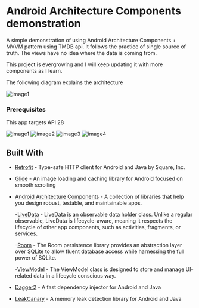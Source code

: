 # Android Architecture Components demonstration

A simple demonstration of using Android Architecture Components + MVVM pattern using TMDB api.
It follows the practice of single source of truth. The views have no idea where the data is coming from.

This project is evergrowing and I will keep updating it with more components as I learn.

The following diagram explains the architecture

![image1](https://imgur.com/q5fSEuw.jpg)


### Prerequisites

This app targets API 28

![image1](https://imgur.com/3g82VgWl.jpg)
![image2](https://imgur.com/Ero9dahl.jpg)
![image3](https://imgur.com/qbGlhRVl.jpg)
![image4](https://imgur.com/UriTBmRl.jpg)



## Built With

* [Retrofit](https://github.com/square/retrofit) - Type-safe HTTP client for Android and Java by Square, Inc.
* [Glide](https://github.com/bumptech/glide) - An image loading and caching library for Android focused on smooth scrolling
* [Android Architecture Components](https://developer.android.com/topic/libraries/architecture/) - A collection of libraries that help you design robust, testable, and maintainable apps.
  
  -[LiveData](https://developer.android.com/topic/libraries/architecture/livedata) - LiveData is an observable data holder class. Unlike a regular observable, LiveData is lifecycle-aware, meaning it respects the lifecycle of other app components, such as activities, fragments, or services.

  -[Room](https://developer.android.com/topic/libraries/architecture/room) - The Room persistence library provides an abstraction layer over SQLite to allow fluent database access while harnessing the full power of SQLite.
  
  -[ViewModel](https://developer.android.com/topic/libraries/architecture/viewmodel) - The ViewModel class is designed to store and manage UI-related data in a lifecycle conscious way.
  
* [Dagger2](https://github.com/google/dagger) - A fast dependency injector for Android and Java
* [LeakCanary](https://github.com/square/leakcanary) - A memory leak detection library for Android and Java

